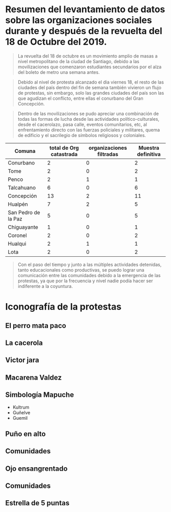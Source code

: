 # Resumen del levantamiento de datos sobre las organizaciones sociales durante y después de la revuelta del 18 de Octubre del 2019. 

> La revuelta del 18 de octubre es un movimiento amplio de masas a nivel metropolitano de la ciudad de Santiago, debido a las movilizaciones que comenzaron estudiantes secundarios por el alza del boleto de metro una semana antes.

> Debido al nivel de protesta alcanzado el dia viernes 18, el resto de las ciudades del país dentro del fin de semana también vivieron un flujo de protestas, sin embargo, solo las grandes ciudades del país son las que agudizan el conflicto, entre ellas el conurbano del Gran Concepción. 

> Dentro de las movilizaciones se pudo apreciar una combinación de todas las formas de lucha desde las actividades político-culturales, desde el cacerolazo, pasa calle, eventos comunitarios, etc, al enfrentamiento directo con las fuerzas policiales y militares, quema de edificio y el sacrilegio de símbolos religiosos y coloniales.

| Comuna | total de Org catastrada | organizaciones filtradas | Muestra definitiva |
|---|---|---|---|
|Conurbano |2 |0 | 2  |  
|Tome | 2 | 0 | 2 |
|Penco | 2 | 1 | 1 |
|Talcahuano | 6 | 0 | 6 |
|Concepción | 13 | 2 | 11 | 
|Hualpén | 7 | 2 | 5 |
|San Pedro de la Paz | 5 | 0 | 5 |
|Chiguayante | 1 | 0 | 1 |
|Coronel | 2 | 0 | 2 |
|Hualqui | 2 | 1 | 1 |
|Lota |2 | 0 | 2| 

> Con el paso del tiempo y junto a las múltiples actividades detenidas, tanto educacionales como productivas, se puedo lograr una comunicación entre las comunidades debido a la emergencia de las protestas, ya que por la frecuencia y nivel nadie podía hacer ser indiferente a la coyuntura. 

# Iconografía de la protestas 

## El perro mata paco
## La cacerola  
## Victor jara  
## Macarena Valdez 
## Simbología Mapuche  
* Kultrum 
* Guñelve
* Guemil
## Puño en alto 
## Comunidades
## Ojo ensangrentado 
## Comunidades 
## Estrella de 5 puntas
